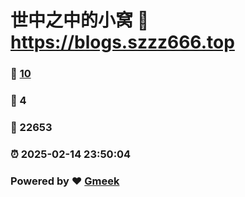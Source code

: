 # 世中之中的小窝 :link: https://blogs.szzz666.top 
### :page_facing_up: [10](https://blogs.szzz666.top/tag.html) 
### :speech_balloon: 4 
### :hibiscus: 22653 
### :alarm_clock: 2025-02-14 23:50:04 
### Powered by :heart: [Gmeek](https://github.com/Meekdai/Gmeek)

